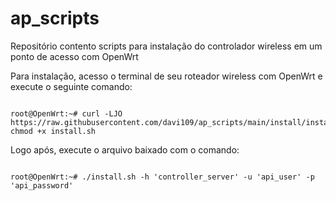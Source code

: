 # ap_scripts
Repositório contento scripts para instalação do controlador wireless em um ponto de acesso com OpenWrt

Para instalação, acesso o terminal de seu roteador wireless com OpenWrt e execute o seguinte comando:

```console

root@OpenWrt:~# curl -LJO https://raw.githubusercontent.com/davi109/ap_scripts/main/install/install.sh; chmod +x install.sh

```

Logo após, execute o arquivo baixado com o comando:

```console

root@OpenWrt:~# ./install.sh -h 'controller_server' -u 'api_user' -p 'api_password'

```
